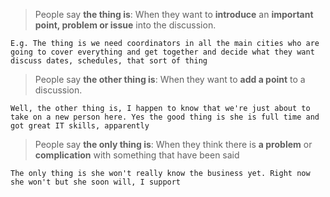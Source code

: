 > People say **the thing is**: 
> When they want to **introduce** an **important point, problem or issue** into the discussion.

`E.g. The thing is we need coordinators in all the main cities who are going to cover everything and get together and decide what they want discuss dates, schedules, that sort of thing`

> People say **the other thing is**: 
   When they want to **add a point** to a discussion.

`Well, the other thing is, I happen to know that we're just about to take on a new person here. Yes the good thing is she is full time and got great IT skills, apparently`

> People say **the only thing is**: 
   When they think there is **a problem** or **complication** with something that have been said

`The only thing is she won't really know the business yet. Right now she won't but she soon will, I support`
